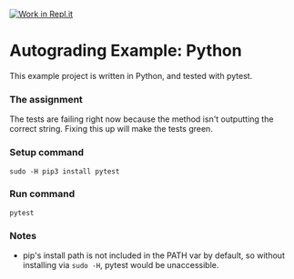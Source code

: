 [![Work in Repl.it](https://classroom.github.com/assets/work-in-replit-14baed9a392b3a25080506f3b7b6d57f295ec2978f6f33ec97e36a161684cbe9.svg)](https://classroom.github.com/online_ide?assignment_repo_id=3115708&assignment_repo_type=AssignmentRepo)
# Autograding Example: Python
This example project is written in Python, and tested with pytest.

### The assignment
The tests are failing right now because the method isn't outputting the correct string. Fixing this up will make the tests green.

### Setup command
`sudo -H pip3 install pytest`

### Run command
`pytest`

### Notes
- pip's install path is not included in the PATH var by default, so without installing via `sudo -H`, pytest would be unaccessible.
